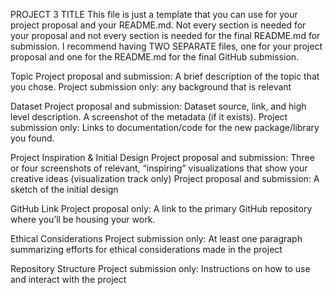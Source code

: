 PROJECT 3 TITLE
This file is just a template that you can use for your project proposal and your README.md. Not every section is needed for your proposal and not every section is needed for the final README.md for submission. I recommend having TWO SEPARATE files, one for your project proposal and one for the README.md for the final GitHub submission.

Topic
Project proposal and submission: A brief description of the topic that you chose.
Project submission only: any background that is relevant

Dataset
Project proposal and submission: Dataset source, link, and high level description. A screenshot of the metadata (if it exists).
Project submission only: Links to documentation/code for the new package/library you found.

Project Inspiration & Initial Design
Project proposal and submission: Three or four screenshots of relevant, “inspiring” visualizations that show your creative ideas (visualization track only)
Project proposal and submission: A sketch of the initial design

GitHub Link
Project proposal only: A link to the primary GitHub repository where you’ll be housing your work.

Ethical Considerations
Project submission only: At least one paragraph summarizing efforts for ethical considerations made in the project

Repository Structure
Project submission only: Instructions on how to use and interact with the project
